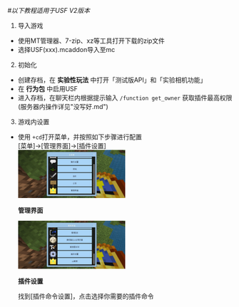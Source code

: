 _#以下教程适用于USF V2版本_

1. 导入游戏  
- 使用MT管理器、7-zip、xz等工具打开下载的zip文件
- 选择USF(xxx).mcaddon导入至mc      

2. 初始化
- 创建存档，在 __实验性玩法__ 中打开「测试版API」和「实验相机功能」
- 在 __行为包__ 中启用USF
- 进入存档，在聊天栏内根据提示输入 `/function get_owner` 获取插件最高权限(服务器内操作详见"没写好.md")

3. 游戏内设置
- 使用 `+cd`打开菜单，并按照如下步骤进行配置   
   [菜单]→[管理界面]→[插件设置]  
   <img src="../图片/reset1.jpg" width="50%">  

   **管理界面**

   <img src="../图片/reset2.jpg" width="50%">  

   **插件设置**

   找到[插件命令设置]，点击选择你需要的插件命令
   
